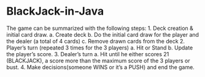 # BlackJack-in-Java
The game can be summarized with the following steps: 1. Deck creation &amp; initial card draw. a. Create deck b. Do the initial card draw for the player and the dealer (a total of 4 cards) c. Remove drawn cards from the deck 2. Player’s turn (repeated 3 times for the 3 players) a. Hit or Stand b. Update the player’s score. 3. Dealer’s turn a. Hit until he either scores 21 (BLACKJACK), a score more than the maximum score of the 3 players or bust. 4. Make decisions(someone WINS or it’s a PUSH) and end the game.
